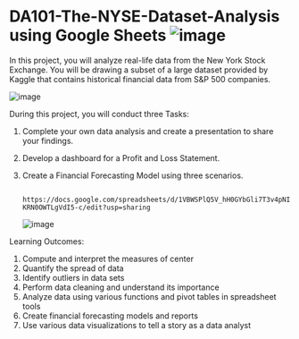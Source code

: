 # DA101-The-NYSE-Dataset-Analysis using Google Sheets  ![image](https://github.com/SOMPODDA/DA101-The-New-York-Stock-Exchange-Dataset_Masterschool_Project_I/assets/70188796/1e221f58-ca7d-4da9-928b-b4f46e962d85)



In this project, you will analyze real-life data from the New York Stock Exchange. You will be drawing a subset of a large dataset provided by Kaggle that contains historical financial data from S&P 500 companies. 

   ![image](https://github.com/SOMPODDA/DA101-The-New-York-Exchange-NYSE-Dataset_Masterschool_Project_I/assets/70188796/3593125b-57c4-45e4-a822-a5528ebcf043)


During this project, you will conduct three Tasks:

1.  Complete your own data analysis and create a presentation to share your findings.
2.  Develop a dashboard for a Profit and Loss Statement.
3.  Create a Financial Forecasting Model using three scenarios.

           https://docs.google.com/spreadsheets/d/1VBWSPlQ5V_hH0GYbGli7T3v4pNI-KRN0OWTLgVdI5-c/edit?usp=sharing



       ![image](https://github.com/SOMPODDA/DA101-The-New-York-Stock-Exchange-Dataset_Masterschool_Project_I/assets/70188796/a7fb8c85-c4ba-476e-aac5-aa62f4a58b85)
 


Learning Outcomes:

1. Compute and interpret the measures of center
2. Quantify the spread of data
3. Identify outliers in data sets
4. Perform data cleaning and understand its importance
5. Analyze data using various functions and pivot tables in spreadsheet tools
6. Create financial forecasting models and reports
7. Use various data visualizations to tell a story as a data analyst
